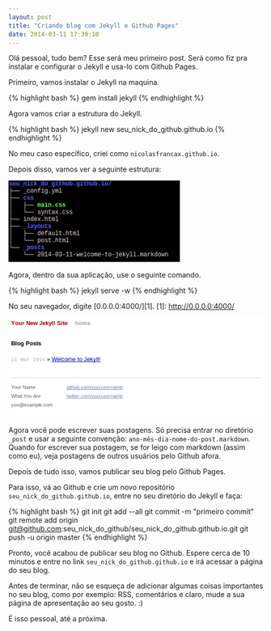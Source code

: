 ```yaml
---
layout: post
title: "Criando blog com Jekyll e Github Pages"
date: 2014-03-11 17:39:10
---
```


Olá pessoal, tudo bem? Esse será meu primeiro post. Será como fiz pra instalar e configurar o Jekyll e usa-lo com Github Pages.

Primeiro, vamos instalar o Jekyll na maquina. 

{% highlight bash %}
gem install jekyll
{% endhighlight %}

Agora vamos criar a estrutura do Jekyll.

{% highlight bash %}
jekyll new seu_nick_do_github.github.io
{% endhighlight  %}

No meu caso específico, criei como `nicolasfrancax.github.io`. 

Depois disso, vamos ver a seguinte estrutura:

[![Tree](/images/tree-jekyll.png)](/images/tree-jekyll.png)

Agora, dentro da sua aplicação, use o seguinte comando.

{% highlight bash %}
jekyll serve -w
{% endhighlight %}

No seu navegador, digite [0.0.0.0:4000/][1].
[1]: http://0.0.0.0:4000/

[![Hello-World](/images/hello-world-jekyll.png)](/images/hello-world-jekyll.png)

Agora você pode escrever suas postagens. Só precisa entrar no diretório `_post` e usar a seguinte convenção: `ano-mês-dia-nome-do-post.markdown`. Quando for escrever sua postagem, se for leigo com markdown (assim como eu), veja postagens de outros usuários pelo Github afora.

Depois de tudo isso, vamos publicar seu blog pelo Github Pages.

Para isso, vá ao Github e crie um novo repositório `seu_nick_do_github.github.io`, entre no seu diretório do Jekyll e faça:

{% highlight bash %}
git init
git add --all
git commit -m "primeiro commit"
git remote add origin git@github.com:seu_nick_do_github/seu_nick_do_github.github.io.git
git push -u origin master
{% endhighlight %}

Pronto, você acabou de publicar seu blog no Github. Espere cerca de 10 minutos e entre no link `seu_nick_do_github.github.io` e irá acessar a página do seu blog.

Antes de terminar, não se esqueça de adicionar algumas coisas importantes no seu blog, como por exemplo: RSS, comentários e claro, mude a sua página de apresentação ao seu gosto. :)

É isso pessoal, até a próxima.
